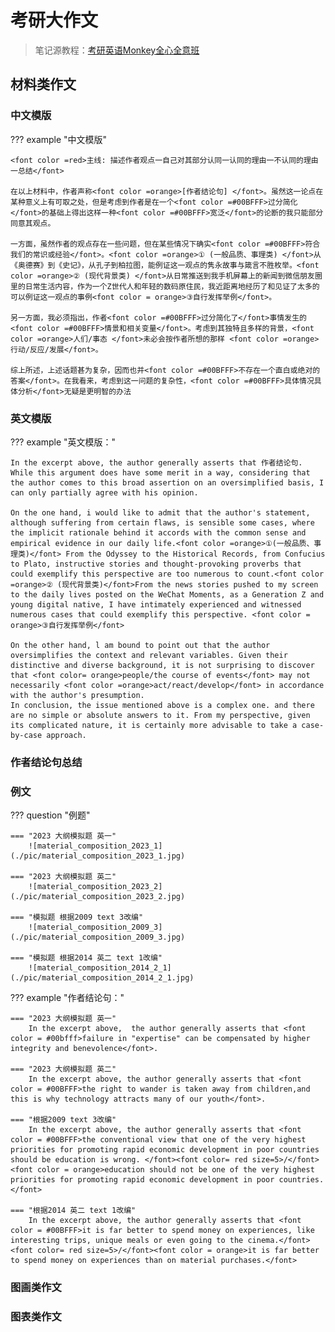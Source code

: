 # 考研大作文

> 笔记源教程：[考研英语Monkey全心全意班](https://www.cctalk.com/m/group/90519927)



## 材料类作文

### 中文模版

??? example "中文模版"

    <font color =red>主线: 描述作者观点一自己对其部分认同一认同的理由一不认同的理由一总结</font>
    
    在以上材料中，作者声称<font color =orange>[作者结论句] </font>。虽然这一论点在某种意义上有可取之处，但是考虑到作者是在一个<font color =#00BFFF>过分简化</font>的基础上得出这样一种<font color =#00BFFF>宽泛</font>的论断的我只能部分同意其观点。  
    
    一方面，虽然作者的观点存在一些问题，但在某些情况下确实<font color =#00BFFF>符合我们的常识或经验</font>。<font color =orange>① (一般品质、事理类) </font>从《奥德赛》到《史记》，从孔子到柏拉图，能例证这一观点的隽永故事与箴言不胜枚举。<font color =orange>② (现代背景类) </font>从日常推送到我手机屏幕上的新闻到微信朋友圈里的日常生活内容，作为一个Z世代人和年轻的数码原住民，我近距离地经历了和见证了太多的可以例证这一观点的事例<font color = orange>③自行发挥举例</font>。
    
    另一方面，我必须指出，作者<font color =#00BFFF>过分简化了</font>事情发生的<font color =#00BFFF>情景和相关变量</font>。考虑到其独特且多样的背景，<font color =orange>人们/事态 </font>未必会按作者所想的那样 <font color =orange>行动/反应/发展</font>。
    
    综上所述，上述话题甚为复杂，因而也并<font color =#00BFFF>不存在一个直白或绝对的答案</font>。在我看来，考虑到这一问题的复杂性，<font color =#00BFFF>具体情况具体分析</font>无疑是更明智的办法



### 英文模版

??? example "英文模版："

    In the excerpt above, the author generally asserts that 作者结论句. While this argument does have some merit in a way, considering that the author comes to this broad assertion on an oversimplified basis, I can only partially agree with his opinion.
    
    On the one hand, i would like to admit that the author's statement, although suffering from certain flaws, is sensible some cases, where the implicit rationale behind it accords with the common sense and empirical evidence in our daily life.<font color =orange>①(一般品质、事理类)</font> From the Odyssey to the Historical Records, from Confucius to Plato, instructive stories and thought-provoking proverbs that could exemplify this perspective are too numerous to count.<font color =orange>② (现代背景类)</font>From the news stories pushed to my screen to the daily lives posted on the WeChat Moments, as a Generation Z and young digital native, I have intimately experienced and witnessed numerous cases that could exemplify this perspective. <font color = orange>③自行发挥举例</font>
    
    On the other hand, l am bound to point out that the author oversimplifies the context and relevant variables. Given their distinctive and diverse background, it is not surprising to discover that <font color= orange>people/the course of events</font> may not necessarily <font color =orange>act/react/develop</font> in accordance with the author's presumption.
    In conclusion, the issue mentioned above is a complex one. and there are no simple or absolute answers to it. From my perspective, given its complicated nature, it is certainly more advisable to take a case-by-case approach.

### 作者结论句总结

### 例文

??? question "例题"

    === "2023 大纲模拟题 英一"
        ![material_composition_2023_1](./pic/material_composition_2023_1.jpg)
    
    === "2023 大纲模拟题 英二"
        ![material_composition_2023_2](./pic/material_composition_2023_2.jpg)
        
    === "模拟题 根据2009 text 3改编"
        ![material_composition_2009_3](./pic/material_composition_2009_3.jpg)
        
    === "模拟题 根据2014 英二 text 1改编"
        ![material_composition_2014_2_1](./pic/material_composition_2014_2_1.jpg)


??? example "作者结论句："

    === "2023 大纲模拟题 英一"
        In the excerpt above,  the author generally asserts that <font color = #00bfff>failure in "expertise" can be compensated by higher integrity and benevolence</font>.
    
    === "2023 大纲模拟题 英二"
        In the excerpt above, the author generally asserts that <font color = #00BFFF>the right to wander is taken away from children,and this is why technology attracts many of our youth</font>. 
        
    === "根据2009 text 3改编"
        In the excerpt above, the author generally asserts that <font color = #00BFFF>the conventional view that one of the very highest priorities for promoting rapid economic development in poor countries should be education is wrong. </font><font color= red size=5>/</font><font color = orange>education should not be one of the very highest priorities for promoting rapid economic development in poor countries.</font> 
        
    === "根据2014 英二 text 1改编"
        In the excerpt above, the author generally asserts that <font color = #00BFFF>it is far better to spend money on experiences, like interesting trips, unique meals or even going to the cinema.</font><font color= red size=5>/</font><font color = orange>it is far better to spend money on experiences than on material purchases.</font>




### 图画类作文



### 图表类作文
